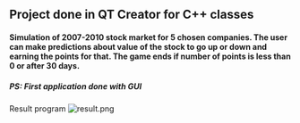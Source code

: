 ## Project done in QT Creator for C++ classes
#### Simulation of 2007-2010 stock market for 5 chosen companies. The user can make predictions about value of the stock to go up or down and earning the points for that. The game ends if number of points is less than 0 or after 30 days.
##### PS: First application done with GUI
Result program 
![result.png](result)
